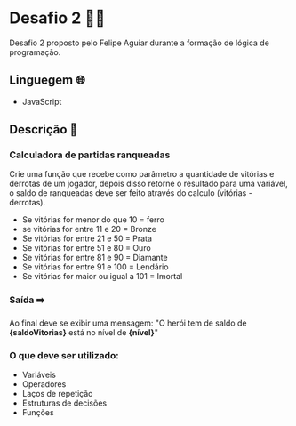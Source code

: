 # Desafio 2 👩‍💻
Desafio 2 proposto pelo Felipe Aguiar durante a formação de lógica de programação.

## Linguegem 🌐
- JavaScript

## Descrição 📒

### Calculadora de partidas ranqueadas
Crie uma função que recebe como parâmetro a quantidade de vitórias e derrotas de um jogador, depois disso retorne o resultado para uma variável, o saldo de ranqueadas deve ser feito através do calculo (vitórias - derrotas).

- Se vitórias for menor do que 10 = ferro
- se vitórias for entre 11 e 20 = Bronze
- Se vitórias for entre 21 e 50 = Prata
- Se vitórias for entre 51 e 80 = Ouro
- Se vitórias for entre 81 e 90 = Diamante
- Se vitórias for entre 91 e 100 = Lendário
- Se vitórias for maior ou igual a 101 = Imortal

### Saída ➡️
Ao final deve se exibir uma mensagem:
"O herói tem de saldo de **{saldoVitorias}** está no nível de **{nível}**"

### O que deve ser utilizado:
- Variáveis
- Operadores
- Laços de repetição
- Estruturas de decisões
- Funções
